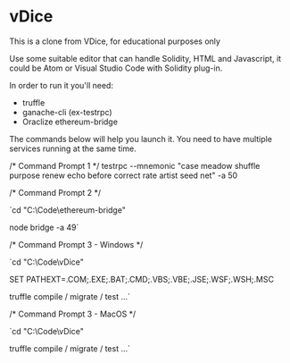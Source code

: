 # vDice
This is a clone from VDice, for educational purposes only

Use some suitable editor that can handle Solidity, HTML and Javascript, it could be Atom or Visual Studio Code with Solidity plug-in.

In order to run it you'll need:
- truffle
- ganache-cli (ex-testrpc)
- Oraclize ethereum-bridge

The commands below will help you launch it. You need to have multiple services running at the same time.

/* Command Prompt 1 */
testrpc --mnemonic "case meadow shuffle purpose renew echo before correct rate artist seed net" -a 50

/* Command Prompt 2 */

`cd "C:\Code\ethereum-bridge"

node bridge -a 49`

/* Command Prompt 3 - Windows */

`cd "C:\Code\vDice"

SET PATHEXT=.COM;.EXE;.BAT;.CMD;.VBS;.VBE;.JSE;.WSF;.WSH;.MSC

truffle compile / migrate / test ...`

/* Command Prompt 3 - MacOS */

`cd "C:\Code\vDice"

truffle compile / migrate / test ...`
